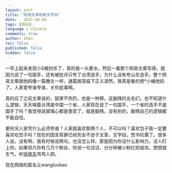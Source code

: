 ```yaml
---
layout: post
title: "网络文革和新文字狱"
date:   2021-08-04
tags: [政经]
language : Chinese
comments: true
author: Zhen
toc: false
published: false
hidden: false
---
```

一早上起来发现小S被封杀了，真的是一头雾水。然后一看那个网易文章写得，就因为说了一句国手，还有被批评只夸了台湾选手，为什么没有夸山东选手。整个网易文章就他妈像一篇檄文一样，通篇居高临下正义凛然。我真是看的想*小编他妈了，人家爱夸谁夸谁，关你屁事啊。

真的应了之前文章说的，鼓掌不热烈，也是一种罪。这脑残的五毛们，也不知道什么逻辑，天天喊着台湾是中国一个省，人家现在说了一句国手，一个省的选手不是国手了吗？我觉得说玻璃心都是褒奖了，就是脑残，没有别的，脑残自己的逻辑都不能自恰。

更何况人家凭什么必须夸谁？人家就喜欢那两个人，不可以吗？喜欢包子我一定要喜欢吃饺子吗？现在的因言获罪已经完全不逊于文革，文字狱，焚书坑儒了。很多人说，没有啊，我有时候说两句，也没怎么样。那是因为你没什么影响力，没人盯上你，如果但凡你有几万个粉丝，你说一句试试，分分钟被小粉红挖祖坟。想想就生气，听[徐晓东](https://youtu.be/C615ydqJoXY)骂骂人把。

现在网络的匿名让wangluobao
<!--stackedit_data:
eyJoaXN0b3J5IjpbNDgwMDcxOTA2XX0=
-->